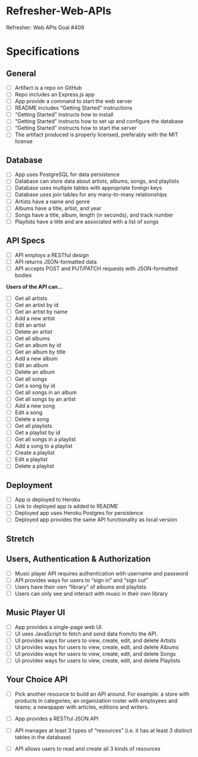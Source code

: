# Refresher-Web-APIs
Refresher: Web APIs Goal #409
 
# Specifications
 
## General
 - [ ] Artifact is a repo on GitHub
 - [ ] Repo includes an Express.js app
 - [ ] App provide a command to start the web server
 - [ ] README includes “Getting Started” instructions
 - [ ] “Getting Started” instructs how to install
 - [ ] “Getting Started” instructs how to set up and configure the database
 - [ ] “Getting Started” instructs how to start the server
 - [ ] The artifact produced is properly licensed, preferably with the MIT license

## Database
 - [ ] App uses PostgreSQL for data persistence
 - [ ] Database can store data about artists, albums, songs, and playlists
 - [ ] Database uses multiple tables with appropriate foreign keys
 - [ ] Database uses join tables for any many-to-many relationships
 - [ ] Artists have a name and genre
 - [ ] Albums have a title, artist, and year
 - [ ] Songs have a title, album, length (in seconds), and track number
 - [ ] Playlists have a title and are associated with a list of songs
  
## API Specs
 - [ ] API employs a RESTful design
 - [ ] API returns JSON-formatted data
 - [ ] API accepts POST and PUT/PATCH requests with JSON-formatted bodies
  
 __Users of the API can…__
 - [ ] Get all artists
 - [ ] Get an artist by id
 - [ ] Get an artist by name
 - [ ] Add a new artist
 - [ ] Edit an artist
 - [ ] Delete an artist
 - [ ] Get all albums
 - [ ] Get an album by id
 - [ ] Get an album by title
 - [ ] Add a new album
 - [ ] Edit an album
 - [ ] Delete an album
 - [ ] Get all songs
 - [ ] Get a song by id
 - [ ] Get all songs in an album
 - [ ] Get all songs by an artist
 - [ ] Add a new song
 - [ ] Edit a song
 - [ ] Delete a song
 - [ ] Get all playlists
 - [ ] Get a playlist by id
 - [ ] Get all songs in a playlist
 - [ ] Add a song to a playlist
 - [ ] Create a playlist
 - [ ] Edit a playlist
 - [ ] Delete a playlist
 
 ## Deployment
 - [ ] App is deployed to Heroku
 - [ ] Link to deployed app is added to README
 - [ ] Deployed app uses Heroku Postgres for persistence
 - [ ] Deployed app provides the same API functionality as local version
  
## Stretch
  
## Users, Authentication & Authorization
 - [ ] Music player API requires authentication with username and password
 - [ ] API provides ways for users to “sign in” and “sign out”
 - [ ] Users have their own “library” of albums and playlists
 - [ ] Users can only see and interact with music in their own library
  
## Music Player UI
 - [ ] App provides a single-page web UI.
 - [ ] UI uses JavaScript to fetch and send data from/to the API.
 - [ ] UI provides ways for users to view, create, edit, and delete Artists
 - [ ] UI provides ways for users to view, create, edit, and delete Albums
 - [ ] UI provides ways for users to view, create, edit, and delete Songs
 - [ ] UI provides ways for users to view, create, edit, and delete Playlists
 
 ## Your Choice API
- [ ] Pick another resource to build an API around. For example: a store with products in categories; an organization roster with employees and teams; a newspaper with articles, editions and writers.
- [ ] App provides a RESTful JSON API
- [ ] API manages at least 3 types of “resources” (i.e. it has at least 3 distinct tables in the database)
- [ ] API allows users to read and create all 3 kinds of resources
 

